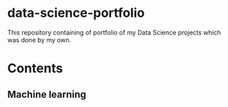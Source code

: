# data-science-portfolio
This repository containing of portfolio of my Data Science projects which was done by my own.
# Contents
## Machine learning

